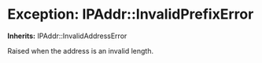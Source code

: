 # Exception: IPAddr::InvalidPrefixError
**Inherits:** IPAddr::InvalidAddressError
    

Raised when the address is an invalid length.



